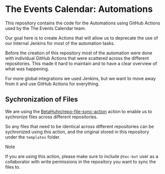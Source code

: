# The Events Calendar: Automations

This repository contains the code for the Automations using GitHub Actions used by the The Events Calendar team.

Our goal here is to create Actions that will allow us to deprecate the use of our Internal Jenkins for most of the automation tasks.

Before the creation of this repository most of the automation were done with individual GitHub Actions that were scattered across the different repositories. This made it hard to maintain and to have a clear overview of what was happening.

For more global integrations we used Jenkins, but we want to move away from it and use GitHub Actions for everything.

## Sychronization of Files

We are using the [BetaHuhn/repo-file-sync-action](https://github.com/marketplace/actions/repo-file-sync-action) action to enable us to sychronize files across different repositories.

So any files that need to be identical across different repositories can be sychronized using this action, and the original stored in this repository under the `templates` folder.

> [!NOTE]
> If you are using this action, please make sure to include `@tec-bot` user as a collaborator with write permissions in the repository you want to sync the files to.